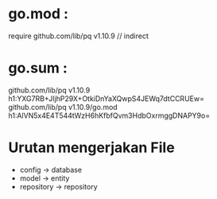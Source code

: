 # go.mod :
require github.com/lib/pq v1.10.9 // indirect

# go.sum :
github.com/lib/pq v1.10.9 h1:YXG7RB+JIjhP29X+OtkiDnYaXQwpS4JEWq7dtCCRUEw=
github.com/lib/pq v1.10.9/go.mod h1:AlVN5x4E4T544tWzH6hKfbfQvm3HdbOxrmggDNAPY9o=


# Urutan mengerjakan File
- config -> database
- model -> entity
- repository -> repository